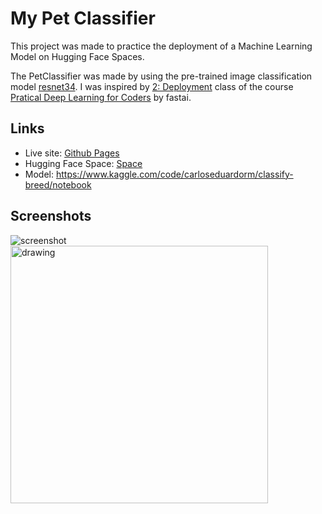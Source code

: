 # My Pet Classifier

This project was made to practice the deployment of a Machine Learning Model on Hugging Face Spaces.

The PetClassifier was made by using the pre-trained image classification model [resnet34](https://pytorch.org/vision/main/models/generated/torchvision.models.resnet34.html). I was inspired by [2: Deployment](https://course.fast.ai/Lessons/lesson2.html) class of the course [Pratical Deep Learning for Coders](https://course.fast.ai/) by fastai.

## Links

- Live site: [Github Pages](https://carloserm.github.io/my_pet_classifier/)
- Hugging Face Space: [Space](https://huggingface.co/spaces/airvit2/pet_classifier)
- Model: https://www.kaggle.com/code/carloseduardorm/classify-breed/notebook

## Screenshots

![screenshot](https://github.com/CarlosERM/my_pet_classifier/assets/74724103/8db09147-fa0c-4fb2-90d7-9645016a5464)
<img src="https://github.com/CarlosERM/my_pet_classifier/assets/74724103/e10064ad-8f16-4bdc-8933-d921cf41e892" alt="drawing" style="width:412px;"/>
